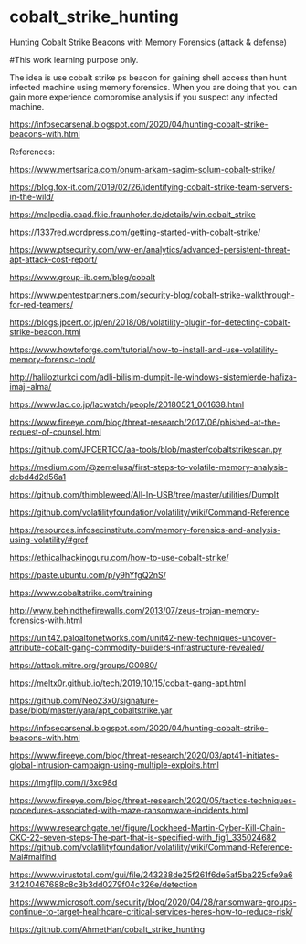 # cobalt_strike_hunting
Hunting Cobalt Strike Beacons with Memory Forensics (attack &amp; defense)

#This work learning purpose only. 

The idea is use cobalt strike ps beacon for gaining shell access then hunt infected machine using memory forensics. When you are doing that you can gain more experience compromise analysis if you suspect any infected machine. 

https://infosecarsenal.blogspot.com/2020/04/hunting-cobalt-strike-beacons-with.html



References:


https://www.mertsarica.com/onum-arkam-sagim-solum-cobalt-strike/

https://blog.fox-it.com/2019/02/26/identifying-cobalt-strike-team-servers-in-the-wild/

https://malpedia.caad.fkie.fraunhofer.de/details/win.cobalt_strike

https://1337red.wordpress.com/getting-started-with-cobalt-strike/

https://www.ptsecurity.com/ww-en/analytics/advanced-persistent-threat-apt-attack-cost-report/

https://www.group-ib.com/blog/cobalt

https://www.pentestpartners.com/security-blog/cobalt-strike-walkthrough-for-red-teamers/

https://blogs.jpcert.or.jp/en/2018/08/volatility-plugin-for-detecting-cobalt-strike-beacon.html

https://www.howtoforge.com/tutorial/how-to-install-and-use-volatility-memory-forensic-tool/

http://halilozturkci.com/adli-bilisim-dumpit-ile-windows-sistemlerde-hafiza-imaji-alma/

https://www.lac.co.jp/lacwatch/people/20180521_001638.html

https://www.fireeye.com/blog/threat-research/2017/06/phished-at-the-request-of-counsel.html

https://github.com/JPCERTCC/aa-tools/blob/master/cobaltstrikescan.py

https://medium.com/@zemelusa/first-steps-to-volatile-memory-analysis-dcbd4d2d56a1

https://github.com/thimbleweed/All-In-USB/tree/master/utilities/DumpIt

https://github.com/volatilityfoundation/volatility/wiki/Command-Reference

https://resources.infosecinstitute.com/memory-forensics-and-analysis-using-volatility/#gref

https://ethicalhackingguru.com/how-to-use-cobalt-strike/

https://paste.ubuntu.com/p/y9hYfgQ2nS/

https://www.cobaltstrike.com/training

http://www.behindthefirewalls.com/2013/07/zeus-trojan-memory-forensics-with.html

https://unit42.paloaltonetworks.com/unit42-new-techniques-uncover-attribute-cobalt-gang-commodity-builders-infrastructure-revealed/

https://attack.mitre.org/groups/G0080/

https://meltx0r.github.io/tech/2019/10/15/cobalt-gang-apt.html

https://github.com/Neo23x0/signature-base/blob/master/yara/apt_cobaltstrike.yar

https://infosecarsenal.blogspot.com/2020/04/hunting-cobalt-strike-beacons-with.html

https://www.fireeye.com/blog/threat-research/2020/03/apt41-initiates-global-intrusion-campaign-using-multiple-exploits.html

https://imgflip.com/i/3xc98d

https://www.fireeye.com/blog/threat-research/2020/05/tactics-techniques-procedures-associated-with-maze-ransomware-incidents.html

https://www.researchgate.net/figure/Lockheed-Martin-Cyber-Kill-Chain-CKC-22-seven-steps-The-part-that-is-specified-with_fig1_335024682
https://github.com/volatilityfoundation/volatility/wiki/Command-Reference-Mal#malfind

https://www.virustotal.com/gui/file/243238de25f261f6de5af5ba225cfe9a634240467688c8c3b3dd0279f04c326e/detection

https://www.microsoft.com/security/blog/2020/04/28/ransomware-groups-continue-to-target-healthcare-critical-services-heres-how-to-reduce-risk/

https://github.com/AhmetHan/cobalt_strike_hunting
